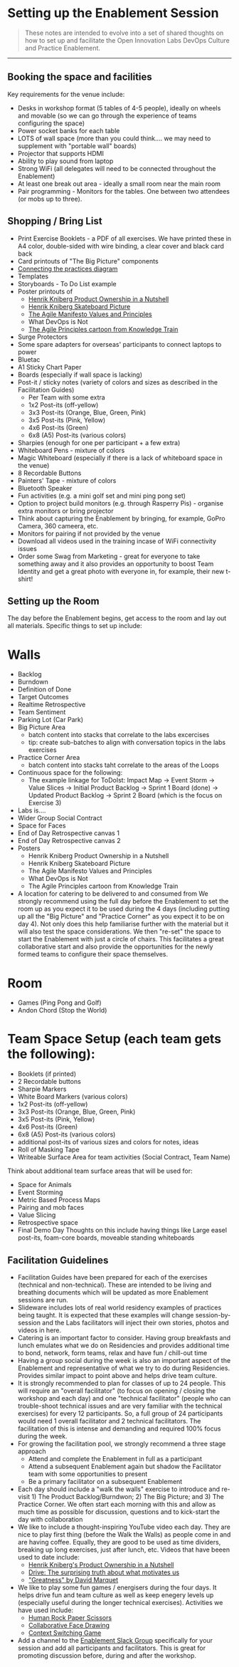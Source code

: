 # Setting up the Enablement Session

> These notes are intended to evolve into a set of shared thoughts on how to set up and facilitate the Open Innovation Labs DevOps Culture and Practice Enablement.

_____


## Booking the space and facilities

Key requirements for the venue include:

* Desks in workshop format (5 tables of 4-5 people), ideally on wheels and movable (so we can go through the experience of teams configuring the space)
* Power socket banks for each table 
* LOTS of wall space (more than you could think.... we may need to supplement with "portable wall" boards) 
* Projector that supports HDMI
* Ability to play sound from laptop
* Strong WiFi (all delegates will need to be connected throughout the Enablement)
* At least one break out area - ideally a small room near the main room
* Pair programming - Monitors for the tables. One between two attendees (or mobs up to three).


## Shopping / Bring List

* Print Exercise Booklets - a PDF of all exercises. We have printed these in A4 color, double-sided with wire binding, a clear cover and black card back
* Card printouts of "The Big Picture" components
* [Connecting the practices diagram](https://github.com/rht-labs/enablement-docs/blob/master/facilitation/00-setup/story%20linking%20of%20practices.jpg)
* Templates
* Storyboards - To Do List example
* Poster printouts of
    * [Henrik Kniberg Product Ownership in a Nutshell](https://github.com/rht-labs/enablement-docs/blob/master/facilitation/00-setup/Agile-Product-Ownership-in-a-Nutshell-drawing-by-Henrik-Kniberg.png)
    * [Henrik Kniberg Skateboard Picture](https://github.com/rht-labs/enablement-docs/blob/master/facilitation/00-setup/mvp.png)
    * [The Agile Manifesto Values and Principles](https://github.com/rht-labs/enablement-docs/blob/master/facilitation/00-setup/agile-manifesto.jpg)
    * What DevOps is Not
    * [The Agile Principles cartoon from Knowledge Train](https://github.com/rht-labs/enablement-docs/blob/master/facilitation/00-setup/12-principles-download.pdf)
* Surge Protectors
* Some spare adapters for overseas' participants to connect laptops to power    
* Bluetac
* A1 Sticky Chart Paper
* Boards (especially if wall space is lacking)
* Post-it / sticky notes (variety of colors and sizes as described in the Facilitation Guides)
    * Per Team with some extra
    * 1x2 Post-its (off-yellow)
    * 3x3 Post-its (Orange, Blue, Green, Pink)
    * 3x5 Post-its (Pink, Yellow)
    * 4x6 Post-its (Green)
    * 6x8 (A5) Post-its (various colors)
* Sharpies (enough for one per participant + a few extra)
* Whiteboard Pens - mixture of colors
* Magic Whiteboard (especially if there is a lack of whiteboard space in the venue)
* 8 Recordable Buttons
* Painters' Tape - mixture of colors
* Bluetooth Speaker
* Fun activities (e.g. a mini golf set and mini ping pong set)
* Option to project build monitors (e.g. through Rasperry Pis) - organise extra monitors or bring projector
* Think about capturing the Enablement by bringing, for example, GoPro Camera, 360 cameera, etc.
* Monitors for pairing if not provided by the venue
* Download all videos used in the training incase of WiFi connectivity issues 
* Order some Swag from Marketing - great for everyone to take something away and it also provides an opportunity to boost Team Identity and get a great photo with everyone in, for example, their new t-shirt!

## Setting up the Room

The day before the Enablement begins, get access to the room and lay out all materials. Specific things to set up include:

# Walls

* Backlog
* Burndown
* Definition of Done
* Target Outcomes
* Realtime Retrospective
* Team Sentiment
* Parking Lot (Car Park)
* Big Picture Area
    * batch content into stacks that correlate to the labs excercises
    * tip: create sub-batches to align with conversation topics in the labs exercises
* Practice Corner Area
    * batch content into stacks taht correlate to the areas of the Loops
* Continuous space for the following:
    * The example linkage for ToDoIst: Impact Map -> Event Storm -> Value Slices -> Initial Product Backlog -> Sprint 1 Board (done) -> Updated Product Backlog -> Sprint 2 Board (which is the focus on Exercise 3)
* Labs is….
* Wider Group Social Contract
* Space for Faces
* End of Day Retrospective canvas 1
* End of Day Retrospective canvas 2
* Posters
    * Henrik Kniberg Product Ownership in a Nutshell
    * Henrik Kniberg Skateboard Picture
    * The Agile Manifesto Values and Principles
    * What DevOps is Not
    * The Agile Principles cartoon from Knowledge Train
* A location for catering to be delivered to and consumed from
We strongly recommend using the full day before the Enablement to set the room up as you expect it to be used during the 4 days (including putting up all the "Big Picture" and "Practice Corner" as you expect it to be on day 4). Not only does this help familiarise further with the material but it will also test the space considerations.
We then "re-set" the space to start the Enablement with just a circle of chairs. This facilitates a great collaborative start and also provide the opportunities for the newly formed teams to configure their space themselves.

# Room

* Games (Ping Pong and Golf)
* Andon Chord (Stop the World)

# Team Space Setup (each team gets the following):

* Booklets (if printed)
* 2 Recordable buttons
* Sharpie Markers
* White Board Markers (various colors)
* 1x2 Post-its (off-yellow)
* 3x3 Post-its (Orange, Blue, Green, Pink)
* 3x5 Post-its (Pink, Yellow)
* 4x6 Post-its (Green)
* 6x8 (A5) Post-its (various colors)
* additional post-its of various sizes and colors for notes, ideas
* Roll of Masking Tape
* Writeable Surface Area for team activities (Social Contract, Team Name)

Think about additional team surface areas that will be used for:
* Space for Animals
* Event Storming
* Metric Based Process Maps
* Pairing and mob faces
* Value Slicing
* Retrospective space
* Final Demo Day
Thoughts on this include having things like Large easel post-its, foam-core boards, moveable standing whiteboards

## Facilitation Guidelines

* Facilitation Guides have been prepared for each of the exercises (technical and non-technical). These are intended to be living and breathing documents which will be updated as more Enablement sessions are run.
* Slideware includes lots of real world residency examples of practices being taught. It is expected that these examples will change session-by-session and the Labs facilitators will inject their own stories, photos and videos in here.
* Catering is an important factor to consider. Having group breakfasts and lunch emulates what we do on Residencies and provides additional time to bond, network, form teams, relax and have fun / chill-out time
* Having a group social during the week is also an important aspect of the Enablement and representative of what we try to do during Residencies. Provides similar impact to point above and helps drive team culture.
* It is strongly recommended to plan for classes of up to 24 people. This will require an "overall facilitator" (to focus on opening / closing the workshop and each day) and one "technical facilitator" (people who can trouble-shoot technical issues and are very familiar with the technical exercises) for every 12 participants. So, a full group of 24 participants would need 1 overall facilitator and 2 technical facilitators. The facilitation of this is intense and demanding and required 100% focus during the week.
* For growing the facilitation pool, we strongly recommend a three stage approach
    * Attend and complete the Enablement in full as a participant
    * Attend a subsequent Enablement again but shadow the Facilitator team with some opportunities to present
    * Be a primary facilitator on a subsequent Enablement
* Each day should include a "walk the walls" exercise to introduce and re-visit 1) The Product Backlog/Burndwon; 2) The Big Picture; and 3) The Practice Corner. We often start each morning with this and allow as much time as possible for discussion, questions and to kick-start the day with collaboration
* We like to include a thought-inspiring YouTube video each day. They are nice to play first thing (before the Walk the Walls) as people come in and are having coffee. Equally, they are good to be used as time dividers, breaking up long exercises, just after lunch, etc.  Videos that have beeen used to date include:
    * [Henrik Kniberg's Product Ownership in a Nutshell](https://youtu.be/502ILHjX9EE)
    * [Drive: The surprising truth about what motivates us](https://youtu.be/u6XAPnuFjJc)
    * ["Greatness" by David Marquet](https://youtu.be/OqmdLcyES_Q)
* We like to play some fun games / energisers during the four days. It helps drive fun and team culture as well as keep enegery levels up (especially useful during the longer technical exercises). Activities we have used include:
    * [Human Rock Paper Scissors](http://www.funretrospectives.com/human-rock-paper-scissors/)
    * [Collaborative Face Drawing](http://www.funretrospectives.com/collaborative-face-drawing/)
    * [Context Switching Game](http://personalkanban.com/pk/expert/context-switching-why-limit-your-wip-iv/)
* Add a channel to the [Enablement Slack Group](labsenablement.slack.com) specifically for your session and add all participants and facilitators. This is great for promoting discussion before, during and after the workshop.
